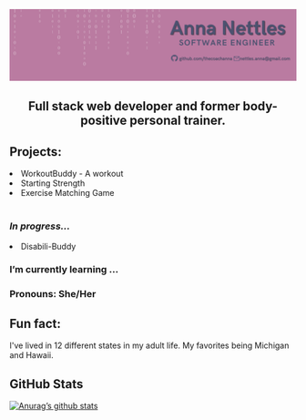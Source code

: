 ![Banner](banner.png)

<h2 align="center">
Full stack web developer and former body-positive personal trainer.
</h2> 

## Projects:

<li><a href="https://workoutbuddy2.herokuapp.com/"></a>WorkoutBuddy - A workout</li>
<li><a href="https://starting-strength-frontend.herokuapp.com/workouts/home"></a>Starting Strength</li>
<li><a href="https://thecoachanna.github.io/Matching-Game/"></a>Exercise Matching Game</li>

<br>

<h3><em>In progress...</em></h3>

<li>Disabili-Buddy</li>

### I’m currently learning ...





### Pronouns: She/Her
## Fun fact:
I've lived in 12 different states in my adult life. My favorites being Michigan and Hawaii.

## GitHub Stats
[![Anurag’s github stats](https://github-readme-stats.vercel.app/api?username=thecoachanna)](https://github.com/thecoachanna)


